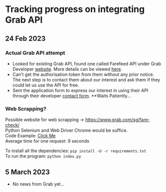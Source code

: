 # Tracking progress on integrating Grab API
## 24 Feb 2023
### Actual Grab API attempt
- Looked for existing Grab API, found one called Farefeed API under Grab Developer [website](https://developer.grab.com). More details can be viewed [here](https://developer.grab.com/docs/partner-farefeed). 
- Can't get the authorisation token from them without any prior notice. The next step is to contact them about our interest and ask them if they could let us use the API for free.
- Sent the application form to express our interest in using their API through their developer [contact form](https://developer.grab.com/contact-us). **Waits Patiently... 
### Web Scrapping? 
Possible website for web scrapping -> https://www.grab.com/sg/fare-check/  
Python Selenium and Web Driver Chrome would be suffice.  
Code Example: [Click Me](./index.py)  
Average time for one request: 9 seconds
  
To install all the dependencies:
``` pip install -U -r requirements.txt ```   
To run the program:
``` python index.py ```

## 5 March 2023
- No news from Grab yet...
